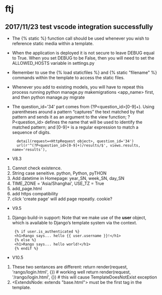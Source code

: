 # ftj

## 2017/11/23 test vscode integration successfully

- The {% static %} function call should be used whenever you wish to reference static media within a template.

- When the application is deployed it is not secure to leave DEBUG equal to True. When you set DEBUG to be False, then you will need to set the ALLOWED_HOSTS variable in settings.py

- Remember to use the {% load staticfiles %} and {% static "filename" %} commands within the template to access the static files.

- Whenever you add to existing models, you will have to repeat this process running python manage.py makemigrations <app_name> first, and then python manage.py migrate

- The question_id='34' part comes from (?P<question_id>[0-9]+). Using parentheses around a pattern “captures” the text matched by that pattern and sends it as an argument to the view function; ?P<question_id> defines the name that will be used to identify the matched pattern; and [0-9]+ is a regular expression to match a sequence of digits.

        detail(request=<HttpRequest object>, question_id='34')
        url(r'^(?P<question_id>[0-9]+)/results/$', views.results, name='results'),

- V8.3
1. Cannot check existence.
2. String case seneitive. python, Python, pyTHON
3. Add datetime in Homepage: year_SN, week_SN, day_SN
4. TIME_ZONE = 'Asia/Shanghai', USE_TZ = True
5. add_page.html
6. add https compatibility
7. click 'create page' will add page repeatly. cookie?

- V9.5
1. Django build-in support: Note that we make use of the **user** object, which is available to Django’s template system via the context.

        {% if user.is_authenticated %}
        <h1>Rango says... hello {{ user.username }}!</h1>
        {% else %}
        <h1>Rango says... hello world!</h1>
        {% endif %}

- V10.5
1. These two sentances are different:
        return render(request, 'rango/login.html', {}) # working well
        return render(request, '/rango/login.html', {}) # this will cause TemplateDoesNotExist exception
2. <ExtendsNode: extends "base.html"> must be the first tag in the template.